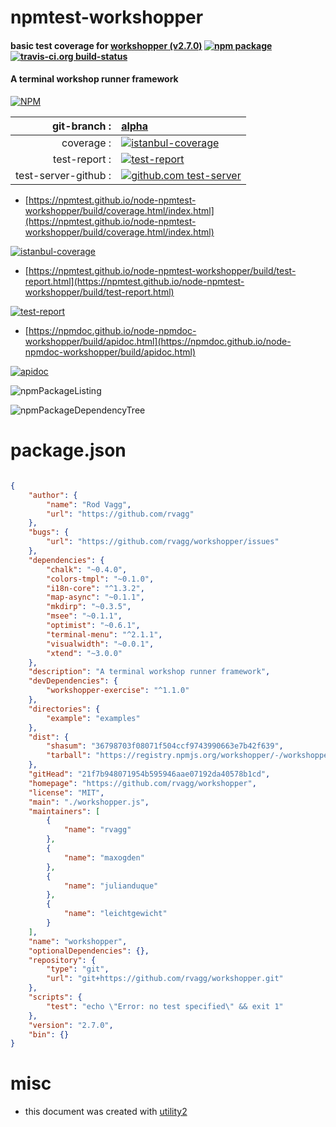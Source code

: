 # npmtest-workshopper

#### basic test coverage for  [workshopper (v2.7.0)](https://github.com/rvagg/workshopper)  [![npm package](https://img.shields.io/npm/v/npmtest-workshopper.svg?style=flat-square)](https://www.npmjs.org/package/npmtest-workshopper) [![travis-ci.org build-status](https://api.travis-ci.org/npmtest/node-npmtest-workshopper.svg)](https://travis-ci.org/npmtest/node-npmtest-workshopper)

#### A terminal workshop runner framework

[![NPM](https://nodei.co/npm/workshopper.png?downloads=true&downloadRank=true&stars=true)](https://www.npmjs.com/package/workshopper)

| git-branch : | [alpha](https://github.com/npmtest/node-npmtest-workshopper/tree/alpha)|
|--:|:--|
| coverage : | [![istanbul-coverage](https://npmtest.github.io/node-npmtest-workshopper/build/coverage.badge.svg)](https://npmtest.github.io/node-npmtest-workshopper/build/coverage.html/index.html)|
| test-report : | [![test-report](https://npmtest.github.io/node-npmtest-workshopper/build/test-report.badge.svg)](https://npmtest.github.io/node-npmtest-workshopper/build/test-report.html)|
| test-server-github : | [![github.com test-server](https://npmtest.github.io/node-npmtest-workshopper/GitHub-Mark-32px.png)](https://npmtest.github.io/node-npmtest-workshopper/build/app/index.html) | | build-artifacts : | [![build-artifacts](https://npmtest.github.io/node-npmtest-workshopper/glyphicons_144_folder_open.png)](https://github.com/npmtest/node-npmtest-workshopper/tree/gh-pages/build)|

- [https://npmtest.github.io/node-npmtest-workshopper/build/coverage.html/index.html](https://npmtest.github.io/node-npmtest-workshopper/build/coverage.html/index.html)

[![istanbul-coverage](https://npmtest.github.io/node-npmtest-workshopper/build/screenCapture.buildCi.browser.%252Ftmp%252Fbuild%252Fcoverage.lib.html.png)](https://npmtest.github.io/node-npmtest-workshopper/build/coverage.html/index.html)

- [https://npmtest.github.io/node-npmtest-workshopper/build/test-report.html](https://npmtest.github.io/node-npmtest-workshopper/build/test-report.html)

[![test-report](https://npmtest.github.io/node-npmtest-workshopper/build/screenCapture.buildCi.browser.%252Ftmp%252Fbuild%252Ftest-report.html.png)](https://npmtest.github.io/node-npmtest-workshopper/build/test-report.html)

- [https://npmdoc.github.io/node-npmdoc-workshopper/build/apidoc.html](https://npmdoc.github.io/node-npmdoc-workshopper/build/apidoc.html)

[![apidoc](https://npmdoc.github.io/node-npmdoc-workshopper/build/screenCapture.buildCi.browser.%252Ftmp%252Fbuild%252Fapidoc.html.png)](https://npmdoc.github.io/node-npmdoc-workshopper/build/apidoc.html)

![npmPackageListing](https://npmtest.github.io/node-npmtest-workshopper/build/screenCapture.npmPackageListing.svg)

![npmPackageDependencyTree](https://npmtest.github.io/node-npmtest-workshopper/build/screenCapture.npmPackageDependencyTree.svg)



# package.json

```json

{
    "author": {
        "name": "Rod Vagg",
        "url": "https://github.com/rvagg"
    },
    "bugs": {
        "url": "https://github.com/rvagg/workshopper/issues"
    },
    "dependencies": {
        "chalk": "~0.4.0",
        "colors-tmpl": "~0.1.0",
        "i18n-core": "^1.3.2",
        "map-async": "~0.1.1",
        "mkdirp": "~0.3.5",
        "msee": "~0.1.1",
        "optimist": "~0.6.1",
        "terminal-menu": "^2.1.1",
        "visualwidth": "~0.0.1",
        "xtend": "~3.0.0"
    },
    "description": "A terminal workshop runner framework",
    "devDependencies": {
        "workshopper-exercise": "^1.1.0"
    },
    "directories": {
        "example": "examples"
    },
    "dist": {
        "shasum": "36798703f08071f504ccf9743990663e7b42f639",
        "tarball": "https://registry.npmjs.org/workshopper/-/workshopper-2.7.0.tgz"
    },
    "gitHead": "21f7b948071954b595946aae07192da40578b1cd",
    "homepage": "https://github.com/rvagg/workshopper",
    "license": "MIT",
    "main": "./workshopper.js",
    "maintainers": [
        {
            "name": "rvagg"
        },
        {
            "name": "maxogden"
        },
        {
            "name": "julianduque"
        },
        {
            "name": "leichtgewicht"
        }
    ],
    "name": "workshopper",
    "optionalDependencies": {},
    "repository": {
        "type": "git",
        "url": "git+https://github.com/rvagg/workshopper.git"
    },
    "scripts": {
        "test": "echo \"Error: no test specified\" && exit 1"
    },
    "version": "2.7.0",
    "bin": {}
}
```



# misc
- this document was created with [utility2](https://github.com/kaizhu256/node-utility2)
